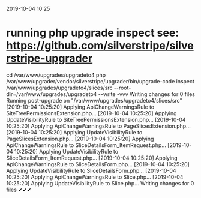 2019-10-04 10:25

# running php upgrade inspect see: https://github.com/silverstripe/silverstripe-upgrader
cd /var/www/upgrades/upgradeto4
php /var/www/upgrader/vendor/silverstripe/upgrader/bin/upgrade-code inspect /var/www/upgrades/upgradeto4/slices/src  --root-dir=/var/www/upgrades/upgradeto4 --write -vvv
Writing changes for 0 files
Running post-upgrade on "/var/www/upgrades/upgradeto4/slices/src"
[2019-10-04 10:25:20] Applying ApiChangeWarningsRule to SiteTreePermissionsExtension.php...
[2019-10-04 10:25:20] Applying UpdateVisibilityRule to SiteTreePermissionsExtension.php...
[2019-10-04 10:25:20] Applying ApiChangeWarningsRule to PageSlicesExtension.php...
[2019-10-04 10:25:20] Applying UpdateVisibilityRule to PageSlicesExtension.php...
[2019-10-04 10:25:20] Applying ApiChangeWarningsRule to SliceDetailsForm_ItemRequest.php...
[2019-10-04 10:25:20] Applying UpdateVisibilityRule to SliceDetailsForm_ItemRequest.php...
[2019-10-04 10:25:20] Applying ApiChangeWarningsRule to SliceDetailsForm.php...
[2019-10-04 10:25:20] Applying UpdateVisibilityRule to SliceDetailsForm.php...
[2019-10-04 10:25:20] Applying ApiChangeWarningsRule to Slice.php...
[2019-10-04 10:25:20] Applying UpdateVisibilityRule to Slice.php...
Writing changes for 0 files
✔✔✔